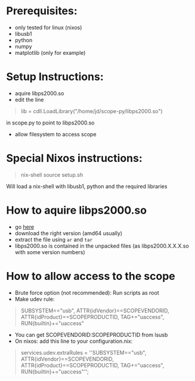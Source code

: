# Prerequisites:
- only tested for linux (nixos)
- libusb1
- python
- numpy
- matplotlib (only for example)

# Setup Instructions:
- aquire libps2000.so
- edit the line 
>lib = cdll.LoadLibrary("/home/jd/scope-py/libps2000.so")

in scope.py to point to libps2000.so
- allow filesystem to access scope

# Special Nixos instructions:
> nix-shell
> source setup.sh

Will load a nix-shell with libusb1, python and the required libraries

# How to aquire libps2000.so
- go [here](https://labs.picotech.com/picoscope7/debian/pool/main/libp/libps2000/)
- download the right version (amd64 usually)
- extract the file using ```ar``` and ```tar```
- libps2000.so is contained in the unpacked files (as libps2000.X.X.X.so with some version numbers)

# How to allow access to the scope
- Brute force option (not recommended): Run scripts as root
- Make udev rule:  
> SUBSYSTEM=="usb", ATTR{idVendor}==SCOPEVENDORID, ATTR{idProduct}==SCOPEPRODUCTID, TAG+="uaccess", RUN{builtin}+="uaccess"
- You can get SCOPEVENDORID:SCOPEPRODUCTID from lsusb
- On nixos: add this line to your configuration.nix:
>services.udev.extraRules = ''SUBSYSTEM=="usb", ATTR{idVendor}==SCOPEVENDORID, ATTR{idProduct}==SCOPEPRODUCTID, TAG+="uaccess", RUN{builtin}+="uaccess"'';

